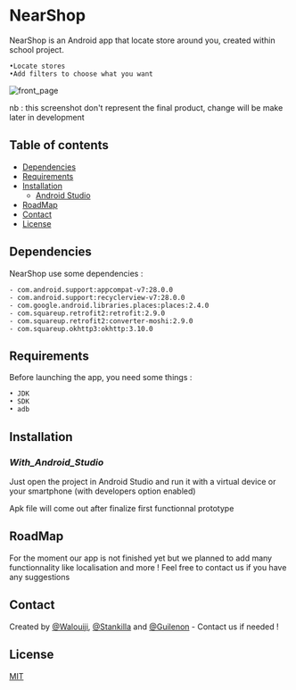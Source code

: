 # NearShop

NearShop is an Android app that locate store around you, created within school project.
	
	•Locate stores
	•Add filters to choose what you want
 
![front_page](https://user-images.githubusercontent.com/58483317/100149931-275cc100-2e9f-11eb-8e78-a0a446da23c2.png)

 nb : this screenshot don't represent the final product, change will be make later in development
 
## Table of contents

* [Dependencies](#dependencies)
* [Requirements](#requirements)
* [Installation](#installation)
	* [Android Studio](#with_android_studio)
* [RoadMap](#roadmap)
* [Contact](#contact)
* [License](#license)
 
## Dependencies

NearShop use some dependencies :

	- com.android.support:appcompat-v7:28.0.0
	- com.android.support:recyclerview-v7:28.0.0
	- com.google.android.libraries.places:places:2.4.0
	- com.squareup.retrofit2:retrofit:2.9.0
    - com.squareup.retrofit2:converter-moshi:2.9.0
	- com.squareup.okhttp3:okhttp:3.10.0
	
## Requirements

Before launching the app, you need some things :
    
	• JDK
	• SDK
	• adb
    
## Installation

### _With_Android_Studio_

Just open the project in Android Studio and run it with a virtual device or your smartphone (with developers option enabled)

Apk file will come out after finalize first functionnal prototype

## RoadMap

For the moment our app is not finished yet but we planned to add many functionnality like localisation and more
 !
 Feel free to contact us if you have any suggestions

## Contact

Created by [@Walouiji](https://github.com/Walouiji), [@Stankilla](https://github.com/Stankilla) and [@Guilenon](https://github.com/Guilenon) - Contact us if needed !

## License
[MIT](https://choosealicense.com/licenses/mit/)